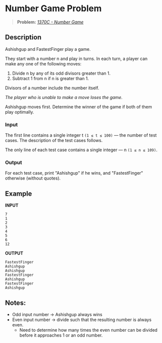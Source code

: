 # Number Game Problem
> __Problem:__ _[1370C - Number Game](https://codeforces.com/problemset/problem/1370/C)_

## Description

Ashishgup and FastestFinger play a game.

They start with a number n and play in turns. In each turn, a player can make any one of the following moves:

 1. Divide n by any of its odd divisors greater than 1.
 2. Subtract 1 from n if n is greater than 1.

Divisors of a number include the number itself.

*The player who is unable to make a move loses the game.*

Ashishgup moves first. Determine the winner of the game if both of them play optimally.

### Input

The first line contains a single integer t `(1 ≤ t ≤ 100)` — the number of test cases. The description of the test cases follows.

The only line of each test case contains a single integer  — n `(1 ≤ n ≤ 109)`.

### Output

For each test case, print "Ashishgup" if he wins, and "FastestFinger" otherwise (without quotes).

## Example

__INPUT__

```
7
1
2
3
4
5
6
12
```

__OUTPUT__

```
FastestFinger
Ashishgup
Ashishgup
FastestFinger
Ashishgup
FastestFinger
Ashishgup
```

## Notes:
 
 - Odd input number -> Ashishgup always wins
 - Even input number -> divide such that the resulting number is always even.
   - Need to determine how many times the even number can be divided before it approaches 1  or an
     odd number.
